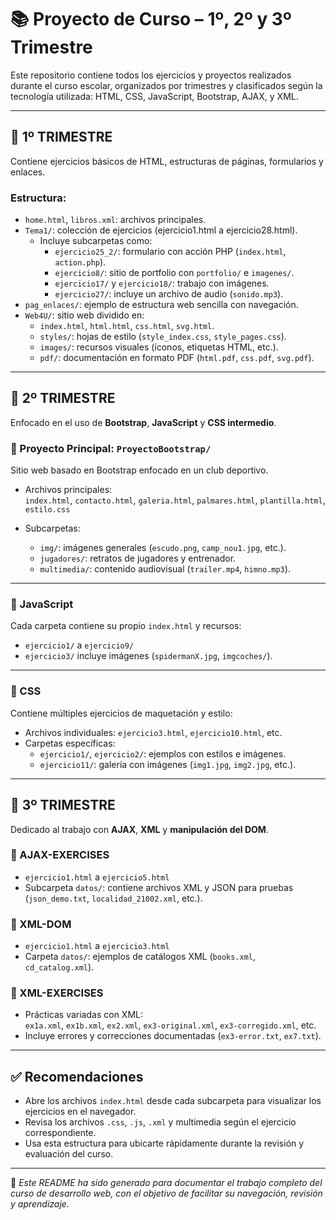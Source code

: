 # 📚 Proyecto de Curso – 1º, 2º y 3º Trimestre

Este repositorio contiene todos los ejercicios y proyectos realizados durante el curso escolar, organizados por trimestres y clasificados según la tecnología utilizada: HTML, CSS, JavaScript, Bootstrap, AJAX, y XML.

---

## 📁 1º TRIMESTRE

Contiene ejercicios básicos de HTML, estructuras de páginas, formularios y enlaces.

### Estructura:
- `home.html`, `libros.xml`: archivos principales.
- `Tema1/`: colección de ejercicios (ejercicio1.html a ejercicio28.html).
  - Incluye subcarpetas como:
    - `ejercicio25_2/`: formulario con acción PHP (`index.html`, `action.php`).
    - `ejercicio8/`: sitio de portfolio con `portfolio/` e `imagenes/`.
    - `ejercicio17/` y `ejercicio18/`: trabajo con imágenes.
    - `ejercicio27/`: incluye un archivo de audio (`sonido.mp3`).
- `pag_enlaces/`: ejemplo de estructura web sencilla con navegación.
- `Web4U/`: sitio web dividido en:
  - `index.html`, `html.html`, `css.html`, `svg.html`.
  - `styles/`: hojas de estilo (`style_index.css`, `style_pages.css`).
  - `images/`: recursos visuales (íconos, etiquetas HTML, etc.).
  - `pdf/`: documentación en formato PDF (`html.pdf`, `css.pdf`, `svg.pdf`).

---

## 📁 2º TRIMESTRE

Enfocado en el uso de **Bootstrap**, **JavaScript** y **CSS intermedio**.

### 📌 Proyecto Principal: `ProyectoBootstrap/`

Sitio web basado en Bootstrap enfocado en un club deportivo.

- Archivos principales:  
  `index.html`, `contacto.html`, `galeria.html`, `palmares.html`, `plantilla.html`, `estilo.css`

- Subcarpetas:
  - `img/`: imágenes generales (`escudo.png`, `camp_nou1.jpg`, etc.).
  - `jugadores/`: retratos de jugadores y entrenador.
  - `multimedia/`: contenido audiovisual (`trailer.mp4`, `himno.mp3`).

---

### 🧠 JavaScript

Cada carpeta contiene su propio `index.html` y recursos:

- `ejercicio1/` a `ejercicio9/`
- `ejercicio3/` incluye imágenes (`spidermanX.jpg`, `imgcoches/`).

---

### 🎨 CSS

Contiene múltiples ejercicios de maquetación y estilo:

- Archivos individuales: `ejercicio3.html`, `ejercicio10.html`, etc.
- Carpetas específicas:
  - `ejercicio1/`, `ejercicio2/`: ejemplos con estilos e imágenes.
  - `ejercicio11/`: galería con imágenes (`img1.jpg`, `img2.jpg`, etc.).

---

## 📁 3º TRIMESTRE

Dedicado al trabajo con **AJAX**, **XML** y **manipulación del DOM**.

### 🧩 AJAX-EXERCISES

- `ejercicio1.html` a `ejercicio5.html`
- Subcarpeta `datos/`: contiene archivos XML y JSON para pruebas (`json_demo.txt`, `localidad_21002.xml`, etc.).

### 🧾 XML-DOM

- `ejercicio1.html` a `ejercicio3.html`
- Carpeta `datos/`: ejemplos de catálogos XML (`books.xml`, `cd_catalog.xml`).

### 📂 XML-EXERCISES

- Prácticas variadas con XML:  
  `ex1a.xml`, `ex1b.xml`, `ex2.xml`, `ex3-original.xml`, `ex3-corregido.xml`, etc.
- Incluye errores y correcciones documentadas (`ex3-error.txt`, `ex7.txt`).

---

## ✅ Recomendaciones

- Abre los archivos `index.html` desde cada subcarpeta para visualizar los ejercicios en el navegador.
- Revisa los archivos `.css`, `.js`, `.xml` y multimedia según el ejercicio correspondiente.
- Usa esta estructura para ubicarte rápidamente durante la revisión y evaluación del curso.

---

📌 *Este README ha sido generado para documentar el trabajo completo del curso de desarrollo web, con el objetivo de facilitar su navegación, revisión y aprendizaje.*
